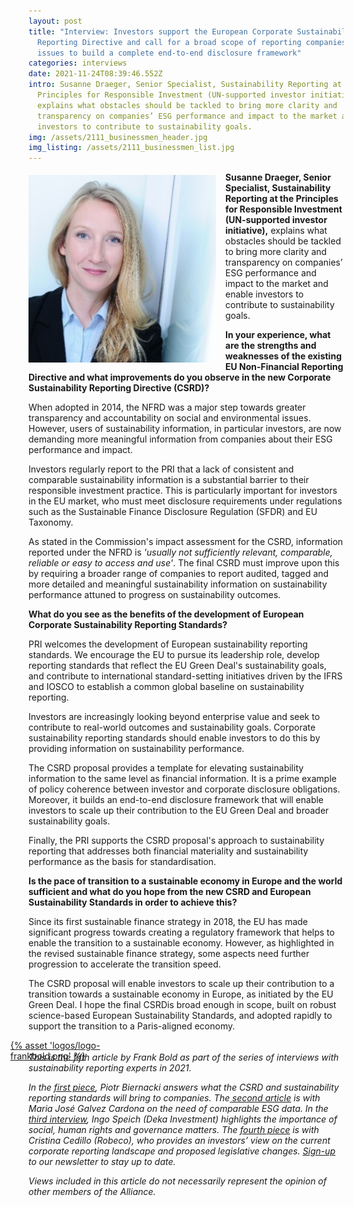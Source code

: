```yaml
---
layout: post
title: "Interview: Investors support the European Corporate Sustainability
  Reporting Directive and call for a broad scope of reporting companies and
  issues to build a complete end-to-end disclosure framework"
categories: interviews
date: 2021-11-24T08:39:46.552Z
intro: Susanne Draeger, Senior Specialist, Sustainability Reporting at the
  Principles for Responsible Investment (UN-supported investor initiative),
  explains what obstacles should be tackled to bring more clarity and
  transparency on companies’ ESG performance and impact to the market and enable
  investors to contribute to sustainability goals.
img: /assets/2111_businessmen_header.jpg
img_listing: /assets/2111_businessmen_list.jpg
---
```

<img src="/assets/2111_draeger-susanne.png" style="float: left;width: 300px;height: 300px;padding-right: 15px; padding-bottom: 10px; margin-top: 5px;" alt="draeger-susanne" title="draeger-susanne" />

**Susanne Draeger, Senior Specialist, Sustainability Reporting at the Principles for Responsible Investment (UN-supported investor initiative),** explains what obstacles should be tackled to bring more clarity and transparency on companies’ ESG performance and impact to the market and enable investors to contribute to sustainability goals.

**In your experience, what are the strengths and weaknesses of the existing EU Non-Financial Reporting Directive and what improvements do you observe in the new Corporate Sustainability Reporting Directive (CSRD)?**

When adopted in 2014, the NFRD was a major step towards greater transparency and accountability on social and environmental issues. However, users of sustainability information, in particular investors, are now demanding more meaningful information from companies about their ESG performance and impact. 

Investors regularly report to the PRI that a lack of consistent and comparable sustainability information is a substantial barrier to their responsible investment practice. This is particularly important for investors in the EU market, who must meet disclosure requirements under regulations such as the Sustainable Finance Disclosure Regulation (SFDR) and EU Taxonomy.

As stated in the Commission's impact assessment for the CSRD, information reported under the NFRD is *'usually not sufficiently relevant, comparable, reliable or easy to access and use'*. The final CSRD must improve upon this by requiring a broader range of companies to report audited, tagged and more detailed and meaningful sustainability information on sustainability performance attuned to progress on sustainability outcomes. 

**What do you see as the benefits of the development of European Corporate Sustainability Reporting Standards?**

PRI welcomes the development of European sustainability reporting standards. We encourage the EU to pursue its leadership role, develop reporting standards that reflect the EU Green Deal's sustainability goals, and contribute to international standard-setting initiatives driven by the IFRS and IOSCO to establish a common global baseline on sustainability reporting. 

Investors are increasingly looking beyond enterprise value and seek to contribute to real-world outcomes and sustainability goals. Corporate sustainability reporting standards should enable investors to do this by providing information on sustainability performance. 

The CSRD proposal provides a template for elevating sustainability information to the same level as financial information. It is a prime example of policy coherence between investor and corporate disclosure obligations. Moreover, it builds an end-to-end disclosure framework that will enable investors to scale up their contribution to the EU Green Deal and broader sustainability goals. 

Finally, the PRI supports the CSRD proposal's approach to sustainability reporting that addresses both financial materiality and sustainability performance as the basis for standardisation. 

**Is the pace of transition to a sustainable economy in Europe and the world sufficient and what do you hope from the new CSRD and European Sustainability Standards in order to achieve this?**

Since its first sustainable finance strategy in 2018, the EU has made significant progress towards creating a regulatory framework that helps to enable the transition to a sustainable economy. However, as highlighted in the revised sustainable finance strategy, some aspects need further progression to accelerate the transition speed.

The CSRD proposal will enable investors to scale up their contribution to a transition towards a sustainable economy in Europe, as initiated by the EU Green Deal. I hope the final CSRDis broad enough in scope, built on robust science-based European Sustainability Standards, and adopted rapidly to support the transition to a Paris-aligned economy. 

<a href="https://en.frankbold.org/" style="
max-width: 200px;
display: block;
margin-left: -29px;
margin-bottom: -29px;">{% asset 'logos/logo-frankbold.png' %}</a>

*This is the fifth article by Frank Bold as part of the series of interviews with sustainability reporting experts in 2021.* 

*In the [first piece](bit.ly/3oxDX6G), Piotr Biernacki answers what the CSRD and sustainability reporting standards will bring to companies. The[ second article](https://www.allianceforcorporatetransparency.org/news/interview-sustainability-standards-are-needed-to-ensure-comparability-and-fair-competition-so-is-the-genuine-commitment-of-key-stakeholders-to-sustainability.html) is with Maria José Galvez Cardona on the need of comparable ESG data. In the [third interview](https://www.allianceforcorporatetransparency.org/news/interview-the-csrd-and-reporting-standards-are-challenging-but-these-efforts-are-necessary-to-increase-the-pace-of-transition.html), Ingo Speich (Deka Investment) highlights the importance of social, human rights and governance matters.*  *The [fourth piece](https://www.allianceforcorporatetransparency.org/news/interview-the-actions-being-pursued-under-the-eu-sustainable-finance-agenda-and-the-eu-green-deal-are-a-good-example-of-how-policies-can-promote-the-transition-to-a-sustainable-economy.html) is with Cristina Cedillo (Robeco), who provides an investors’ view on the current corporate reporting landscape and proposed legislative changes.* *[Sign-up](https://purposeofcorporation.us10.list-manage.com/subscribe?u=66bafd0ef0d33f5bf8fbe1e87&id=113ab4bd34) to our newsletter to stay up to date.*

*Views included in this article do not necessarily represent the opinion of other members of the Alliance.*